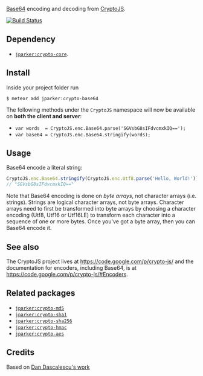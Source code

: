[Base64](https://en.wikipedia.org/wiki/Base64) encoding and decoding
from [CryptoJS](https://code.google.com/p/crypto-js/).

[![Build Status](https://travis-ci.org/p-j/meteor-crypto-base64.svg)](https://travis-ci.org/p-j/meteor-crypto-base64)

Dependency
----------
- [`jparker:crypto-core`](https://github.com/p-j/meteor-crypto-core).

Install
-------

Inside your project folder run
```
$ meteor add jparker:crypto-base64
```
The following methods under the `CryptoJS` namespace will now be available
on **both the client and server**:

* `var words  = CryptoJS.enc.Base64.parse('SGVsbG8sIFdvcmxkIQ==');`
* `var base64 = CryptoJS.enc.Base64.stringify(words);`


Usage
-----

Base64 encode a literal string:
```javascript
CryptoJS.enc.Base64.stringify(CryptoJS.enc.Utf8.parse('Hello, World!'));
// "SGVsbG8sIFdvcmxkIQ=="
```

Note that Base64 encoding is done on *byte arrays*, not character arrays
(i.e. strings). Strings are logical character arrays, not byte arrays.
Character arrays need to first be transformed into byte arrays by choosing
a character encoding (Utf8, Utf16 or Utf16LE) to transform each character
into a sequence of one or more bytes. Once you've got a byte array,
then you can Base64 encode it.


See also
--------
The CryptoJS project lives at <https://code.google.com/p/crypto-js/> and
the documentation for encoders, including Base64, is at
<https://code.google.com/p/crypto-js/#Encoders>.


Related packages
----------------

- [`jparker:crypto-md5`](https://github.com/p-j/meteor-crypto-md5)
- [`jparker:crypto-sha1`](https://github.com/p-j/meteor-crypto-sha1)
- [`jparker:crypto-sha256`](https://github.com/p-j/meteor-crypto-sha256)
- [`jparker:crypto-hmac`](https://github.com/p-j/meteor-crypto-hmac)
- [`jparker:crypto-aes`](https://github.com/p-j/meteor-crypto-aes)

Credits
-------

Based on [Dan Dascalescu's work](https://github.com/dandv/meteor-crypto-base64)
